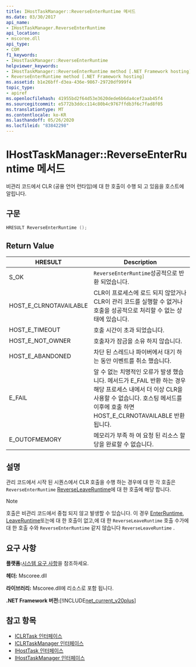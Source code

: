 ```yaml
---
title: IHostTaskManager::ReverseEnterRuntime 메서드
ms.date: 03/30/2017
api_name:
- IHostTaskManager.ReverseEnterRuntime
api_location:
- mscoree.dll
api_type:
- COM
f1_keywords:
- IHostTaskManager::ReverseEnterRuntime
helpviewer_keywords:
- IHostTaskManager::ReverseEnterRuntime method [.NET Framework hosting]
- ReverseEnterRuntime method [.NET Framework hosting]
ms.assetid: b1e26bff-d3ea-436e-9867-29720df999f4
topic_type:
- apiref
ms.openlocfilehash: 41955bd2f64d53e3620dede6b6da4cef2aab45f4
ms.sourcegitcommit: e5772b3ddcc114c80b4c9767ffdb3f6c7fad8f05
ms.translationtype: MT
ms.contentlocale: ko-KR
ms.lasthandoff: 05/26/2020
ms.locfileid: "83842298"
---
```

# <a name="ihosttaskmanagerreverseenterruntime-method"></a>IHostTaskManager::ReverseEnterRuntime 메서드
비관리 코드에서 CLR (공용 언어 런타임)에 대 한 호출이 수행 되 고 있음을 호스트에 알립니다.  
  
## <a name="syntax"></a>구문  
  
```cpp  
HRESULT ReverseEnterRuntime ();  
```  
  
## <a name="return-value"></a>Return Value  
  
|HRESULT|Description|  
|-------------|-----------------|  
|S_OK|`ReverseEnterRuntime`성공적으로 반환 되었습니다.|  
|HOST_E_CLRNOTAVAILABLE|CLR이 프로세스에 로드 되지 않았거나 CLR이 관리 코드를 실행할 수 없거나 호출을 성공적으로 처리할 수 없는 상태에 있습니다.|  
|HOST_E_TIMEOUT|호출 시간이 초과 되었습니다.|  
|HOST_E_NOT_OWNER|호출자가 잠금을 소유 하지 않습니다.|  
|HOST_E_ABANDONED|차단 된 스레드나 파이버에서 대기 하는 동안 이벤트를 취소 했습니다.|  
|E_FAIL|알 수 없는 치명적인 오류가 발생 했습니다. 메서드가 E_FAIL 반환 하는 경우 해당 프로세스 내에서 더 이상 CLR을 사용할 수 없습니다. 호스팅 메서드를 이후에 호출 하면 HOST_E_CLRNOTAVAILABLE 반환 됩니다.|  
|E_OUTOFMEMORY|메모리가 부족 하 여 요청 된 리소스 할당을 완료할 수 없습니다.|  
  
## <a name="remarks"></a>설명  
 관리 코드에서 시작 된 시퀀스에서 CLR 호출을 수행 하는 경우에 대 한 각 호출은 `ReverseEnterRuntime` [ReverseLeaveRuntime](ihosttaskmanager-reverseleaveruntime-method.md)에 대 한 호출에 해당 합니다.  
  
> [!NOTE]
> 호출은 비관리 코드에서 중첩 되지 않고 발생할 수 있습니다. 이 경우 [EnterRuntime](../../../../docs/framework/unmanaged-api/hosting/ihosttaskmanager-enterruntime-method.md), [LeaveRuntime](ihosttaskmanager-leaveruntime-method.md)또는에 대 한 호출이 없고,에 대 한 `ReverseLeaveRuntime` 호출 수가에 대 한 호출 수와 `ReverseEnterRuntime` 같지 않습니다 `ReverseLeaveRuntime` .  
  
## <a name="requirements"></a>요구 사항  
 **플랫폼:**[시스템 요구 사항](../../get-started/system-requirements.md)을 참조하세요.  
  
 **헤더:** Mscoree.dll  
  
 **라이브러리:** Mscoree.dll에 리소스로 포함 됩니다.  
  
 **.NET Framework 버전:**[!INCLUDE[net_current_v20plus](../../../../includes/net-current-v20plus-md.md)]  
  
## <a name="see-also"></a>참고 항목

- [ICLRTask 인터페이스](iclrtask-interface.md)
- [ICLRTaskManager 인터페이스](iclrtaskmanager-interface.md)
- [IHostTask 인터페이스](ihosttask-interface.md)
- [IHostTaskManager 인터페이스](ihosttaskmanager-interface.md)
